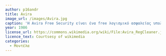 ```yaml
---
author: p16andr
title: Avira 
image_url: /images/Avira.jpg
caption: 'Η Avira Free Security είναι ένα free λογισμικό ασφαλείας υπολογιστών.Το συγκεκριμένο λογισμικό βρίσκεται σε ενεργή ανάπτυξη από το 1986. Πρόκειται για ένα λογισμικό το οποίο προστατεύει τον υπολογιστή από ιούς, ανεπιθύμητα αρχεία και διακρίνει ζητήματα ασφαλείας, ρυθμίσεις απορρήτου και πολλά άλλα ζητήματα.' 
year: 1986 
license_url: https://commons.wikimedia.org/wiki/File:Avira_RegCleaner.jpg 
licence_text: Courtsesy of wikimedia 
categories:  
  - Μοντέλα 
---     
```

